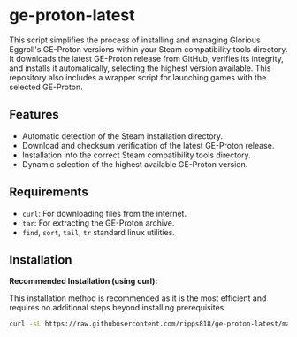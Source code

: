# ge-proton-latest

This script simplifies the process of installing and managing Glorious Eggroll's GE-Proton versions within your Steam compatibility tools directory. It downloads the latest GE-Proton release from GitHub, verifies its integrity, and installs it automatically, selecting the highest version available. This repository also includes a wrapper script for launching games with the selected GE-Proton.


## Features

*   Automatic detection of the Steam installation directory.
*   Download and checksum verification of the latest GE-Proton release.
*   Installation into the correct Steam compatibility tools directory.
*   Dynamic selection of the highest available GE-Proton version.


## Requirements

*   `curl`: For downloading files from the internet.
*   `tar`: For extracting the GE-Proton archive.
*   `find`, `sort`, `tail`, `tr` standard linux utilities.


## Installation

**Recommended Installation (using curl):**

This installation method is recommended as it is the most efficient and requires no additional steps beyond installing prerequisites:

```bash
curl -sL https://raw.githubusercontent.com/ripps818/ge-proton-latest/main/install.sh | bash
